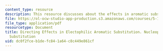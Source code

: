 ```yaml
---
content_type: resource
description: This resource discusses about the effects in aromatic substitutions.
file: https://ol-ocw-studio-app-production.s3.amazonaws.com/courses/5-12-organic-chemistry-i-spring-2003/dc0f2fceb1defc841a64c8c449e861cf_14.pdf
file_type: application/pdf
resourcetype: Document
title: Directing Effects in Electophilic Aromatic Substitution. Nucleophilic Aromatic
  Substitution
uid: dc0f2fce-b1de-fc84-1a64-c8c449e861cf
---
```

